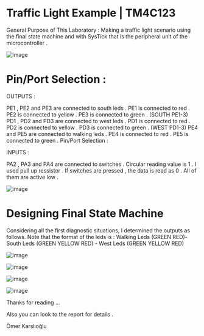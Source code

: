 # Traffic Light Example | TM4C123
General Purpose of This Laboratory : Making a traffic light scenario using the final state machine and with SysTick that is the peripheral unit of the microcontroller .

![image](https://user-images.githubusercontent.com/67158049/125168064-41d47800-e1ac-11eb-9345-1c064e75d1f6.png)


# Pin/Port Selection :

OUTPUTS :

PE1 , PE2 and PE3 are connected to south leds .
PE1 is connected to red .
PE2 is connected to yellow .
PE3 is connected to green .
(SOUTH PE1-3)
PD1 , PD2 and PD3 are connected to west leds .
PD1 is connected to red .
PD2 is connected to yellow .
PD3 is connected to green .
(WEST PD1-3)
PE4 and PE5 are connected to walking leds .
PE4 is connected to red .
PE5 is connected to green .
Pin/Port Selection :

INPUTS :

PA2 , PA3 and PA4 are connected to switches .
Circular reading value is 1 . I used pull up ressistor .
If switches are pressed , the data is read as 0 .
All of them are active low .

![image](https://user-images.githubusercontent.com/67158049/125167897-6c720100-e1ab-11eb-8a1c-cad461cecba2.png)

# Designing Final State Machine

Considering all the first diagnostic situations, I determined the outputs as follows.
Note that the format of the leds is :
Walking Leds (GREEN RED)-South Leds (GREEN YELLOW RED) - West Leds (GREEN YELLOW RED)

![image](https://user-images.githubusercontent.com/67158049/125167936-a8a56180-e1ab-11eb-95e5-b2f2e33d76f3.png)

![image](https://user-images.githubusercontent.com/67158049/125167943-b35ff680-e1ab-11eb-9630-be0eedf8e526.png)

![image](https://user-images.githubusercontent.com/67158049/125167947-c07ce580-e1ab-11eb-8386-b0c81a3c8d6a.png)

![image](https://user-images.githubusercontent.com/67158049/125167955-cb377a80-e1ab-11eb-873b-62577bc70f7a.png)

Thanks for reading ...

Also you can look to the report for details .

Ömer Karslıoğlu




